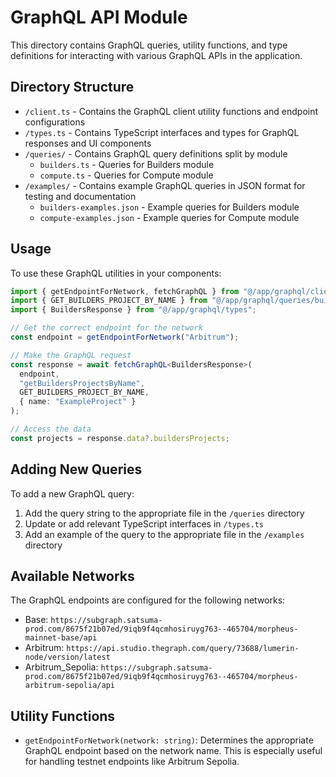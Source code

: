 # GraphQL API Module

This directory contains GraphQL queries, utility functions, and type definitions for interacting with various GraphQL APIs in the application.

## Directory Structure

- `/client.ts` - Contains the GraphQL client utility functions and endpoint configurations
- `/types.ts` - Contains TypeScript interfaces and types for GraphQL responses and UI components
- `/queries/` - Contains GraphQL query definitions split by module
  - `builders.ts` - Queries for Builders module
  - `compute.ts` - Queries for Compute module
- `/examples/` - Contains example GraphQL queries in JSON format for testing and documentation
  - `builders-examples.json` - Example queries for Builders module
  - `compute-examples.json` - Example queries for Compute module

## Usage

To use these GraphQL utilities in your components:

```typescript
import { getEndpointForNetwork, fetchGraphQL } from "@/app/graphql/client";
import { GET_BUILDERS_PROJECT_BY_NAME } from "@/app/graphql/queries/builders";
import { BuildersResponse } from "@/app/graphql/types";

// Get the correct endpoint for the network
const endpoint = getEndpointForNetwork("Arbitrum");

// Make the GraphQL request
const response = await fetchGraphQL<BuildersResponse>(
  endpoint,
  "getBuildersProjectsByName",
  GET_BUILDERS_PROJECT_BY_NAME,
  { name: "ExampleProject" }
);

// Access the data
const projects = response.data?.buildersProjects;
```

## Adding New Queries

To add a new GraphQL query:

1. Add the query string to the appropriate file in the `/queries` directory
2. Update or add relevant TypeScript interfaces in `/types.ts`
3. Add an example of the query to the appropriate file in the `/examples` directory

## Available Networks

The GraphQL endpoints are configured for the following networks:

- Base: `https://subgraph.satsuma-prod.com/8675f21b07ed/9iqb9f4qcmhosiruyg763--465704/morpheus-mainnet-base/api`
- Arbitrum: `https://api.studio.thegraph.com/query/73688/lumerin-node/version/latest`
- Arbitrum_Sepolia: `https://subgraph.satsuma-prod.com/8675f21b07ed/9iqb9f4qcmhosiruyg763--465704/morpheus-arbitrum-sepolia/api`

## Utility Functions

- `getEndpointForNetwork(network: string)`: Determines the appropriate GraphQL endpoint based on the network name. This is especially useful for handling testnet endpoints like Arbitrum Sepolia. 